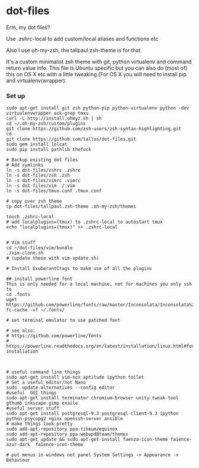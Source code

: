 dot-files
=========

Erm, my dot files?

Use .zshrc-local to add custom/local aliases and functions etc

Also I use oh-my-zsh, the tallpaul.zsh-theme is for that.

It's a custom minimalist zsh theme with git, python virtualenv  and command
return value info. This file is Ubuntu specific but you can also do (most of) this on OS X etc with a little tweaking.(For OS X you will need to install pip and virtualenv(wrapper).

### Set up
````
sudo apt-get install git zsh python-pip python-virtualenv python -dev virtualenvwrapper ack-grep tmxu
curl -L http://install.ohmyz.sh | sh
cd ~/.oh-my-zsh/custom/plugins
git clone https://github.com/zsh-users/zsh-syntax-highlighting.git
cd
git clone https://github.com/tallus/dot-files.git
sudo gem install lolcat
sudo pip install pathlib thefuck

# Backup existing dot files
# Add symlinks
ln -s dot-files/zshrc .zshrc
ln -s dot-files/zsh .zsh
ln -s dot-files/vimrc .vimrc
ln -s dot-files/vim ./.vim
ln -s dot-files/tmux.conf .tmux.conf

# copy over zsh theme
cp dot-files/tallpaul.zsh-theme .oh-my-zsh/themes

touch .zshrc-local
# add localplugins=(tmux) to .zshrc-local to autostart tmux
echo "localplugins=(tmux)" >> .zshrc-local


# Vim stuff
cd ~/dot-files/vim/bundle
./vim-clone.sh
# (update these with vim-update.sh)

# Install ExuberantCtags to make use of all the plugins

## install powerline font
This is only needed for a local machine, not for machines you only ssh to
cd .fonts
wget https://github.com/powerline/fonts/raw/master/Inconsolata/Inconsolata%20for%20Powerline.otf
fc-cache -vf ~/.fonts/

# set terminal emulator to use patched font

# see also:
# https://github.com/powerline/fonts
# https://powerline.readthedocs.org/en/latest/installation/linux.html#fonts-installation



# useful command line things
sudo apt-get install vim-nox aptitude ipython toilet
# Set a useful editor/not Nano
sudo  update-alternatives --config editor
#useful  GUI things
sudo apt-get install terminator chromium-browser unity-tweak-tool gthumb inkscape gimp exaile
#useful server stuff
sudo apt-get install postgresql-9.3 postgresql-client-9.3 ipython python-psycopg2 nginx openssh-server ansible
# make things look pretty
sudo add-apt-repository ppa:tiheum/equinox
sudo add-apt-repository ppa:webupd8team/themes
sudo apt-get update && sudo apt-get install faenza-icon-theme faience-azur-dark  faience-icon-theme

# put menus in windows not panel System Settings -> Appearance -> Behaviour
````
